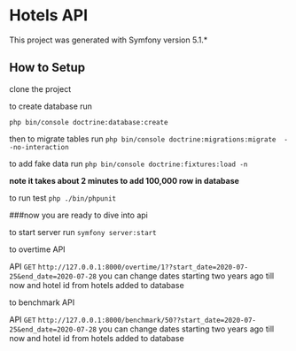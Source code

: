 # Hotels API

This project was generated with Symfony version 5.1.*

## How to Setup


clone the project
 
 to create database run
 
` php bin/console doctrine:database:create
` 

then to migrate tables run
`
 php bin/console doctrine:migrations:migrate  --no-interaction
`

to add fake data run 
`php bin/console doctrine:fixtures:load -n`

**note it takes about 2 minutes to add 100,000 row in database**

to run test
`php ./bin/phpunit
`

###now you are ready to dive into api

to start server run
`symfony server:start`



to overtime API

 API  `GET`  `http://127.0.0.1:8000/overtime/1??start_date=2020-07-25&end_date=2020-07-28`
you can change dates starting two years ago till now
and hotel id from hotels added to database

to benchmark API

 API  `GET`  `http://127.0.0.1:8000/benchmark/50??start_date=2020-07-25&end_date=2020-07-28`
you can change dates starting two years ago till now
and hotel id from hotels added to database

